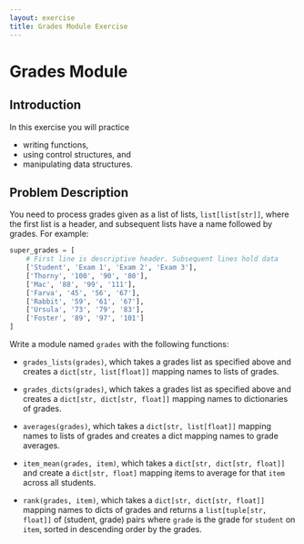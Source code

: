 ```yaml
---
layout: exercise
title: Grades Module Exercise
---
```


# Grades Module

## Introduction

In this exercise you will practice

- writing functions,
- using control structures, and
- manipulating data structures.

## Problem Description

You need to process grades given as a list of lists, `list[list[str]]`, where the first list is a header, and subsequent lists have a name followed by grades. For example:

```Python
super_grades = [
    # First line is descriptive header. Subsequent lines hold data
    ['Student', 'Exam 1', 'Exam 2', 'Exam 3'],
    ['Thorny', '100', '90', '80'],
    ['Mac', '88', '99', '111'],
    ['Farva', '45', '56', '67'],
    ['Rabbit', '59', '61', '67'],
    ['Ursula', '73', '79', '83'],
    ['Foster', '89', '97', '101']
]
```

Write a module named `grades` with the following functions:

- `grades_lists(grades)`, which takes a grades list as specified above and creates a `dict[str, list[float]]` mapping names to lists of grades.

- `grades_dicts(grades)`, which takes a grades list as specified above and creates a `dict[str, dict[str, float]]` mapping names to dictionaries of grades.

- `averages(grades)`, which takes a `dict[str, list[float]]` mapping names to lists of grades and creates a dict mapping names to grade averages.

- `item_mean(grades, item)`, which takes a `dict[str, dict[str, float]]` and create a `dict[str, float]` mapping items to average for that `item` across all students.

- `rank(grades, item)`, which takes a `dict[str, dict[str, float]]` mapping names to dicts of grades and returns a `list[tuple[str, float]]` of (student, grade) pairs where `grade` is the grade for `student` on `item`, sorted in descending order by the grades.
